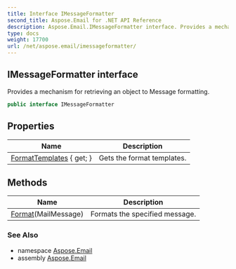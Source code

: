 ```yaml
---
title: Interface IMessageFormatter
second_title: Aspose.Email for .NET API Reference
description: Aspose.Email.IMessageFormatter interface. Provides a mechanism for retrieving an object to Message formatting
type: docs
weight: 17700
url: /net/aspose.email/imessageformatter/
---
```

## IMessageFormatter interface

Provides a mechanism for retrieving an object to Message formatting.

```csharp
public interface IMessageFormatter
```

## Properties

| Name | Description |
| --- | --- |
| [FormatTemplates](../../aspose.email/imessageformatter/formattemplates/) { get; } | Gets the format templates. |

## Methods

| Name | Description |
| --- | --- |
| [Format](../../aspose.email/imessageformatter/format/)(MailMessage) | Formats the specified message. |

### See Also

* namespace [Aspose.Email](../../aspose.email/)
* assembly [Aspose.Email](../../)


